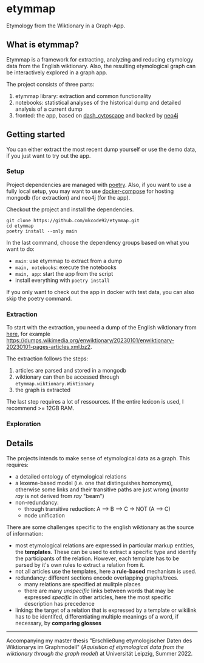 # etymmap

Etymology from the Wiktionary in a Graph-App.

## What is etymmap?

Etymmap is a framework for extracting, analyzing and reducing etymology data from the English wiktionary.
Also, the resulting etymological graph can be interactively explored in a graph app.

The project consists of three parts:

1. etymmap library: extraction and common functionality
2. notebooks: statistical analyses of the historical dump and detailed analysis of a current dump
3. fronted: the app, based on [dash_cytoscape](https://dash.plotly.com/cytoscape) and backed
   by [neo4j](https://neo4j.com/)

## Getting started

You can either extract the most recent dump yourself or use the demo data, if you just want to try out the app.

### Setup

Project dependencies are managed with [poetry](https://python-poetry.org/docs/#installation).
Also, if you want to use a fully local setup, you may want to
use [docker-compose](https://docs.docker.com/compose/install/) for hosting mongodb (for extraction) and neo4j (for the
app).

Checkout the project and install the dependencies.

```
git clone https://github.com/mkcode92/etymmap.git
cd etymmap
poetry install --only main
```
In the last command, choose the dependency groups based on what you want to do:
* `main`: use etymmap to extract from a dump
* `main, notebooks`: execute the notebooks
* `main, app`: start the app from the script
* install everything with `poetry install`

If you only want to check out the app in docker with test data, you can also skip the poetry command.

### Extraction

To start with the extraction, you need a dump of the English wiktionary from [here](https://dumps.wikimedia.org/enwiktionary/), for example
https://dumps.wikimedia.org/enwiktionary/20230101/enwiktionary-20230101-pages-articles.xml.bz2.

The extraction follows the steps:
1. articles are parsed and stored in a mongodb
2. wiktionary can then be accessed through `etymmap.wiktionary.Wiktionary`
3. the graph is extracted

The last step requires a lot of ressources. If the entire lexicon is used, I recommend >= 12GB RAM.



### Exploration

## Details

The projects intends to make sense of etymological data as a graph.
This requires:

* a detailed ontology of etymological relations
* a lexeme-based model (i.e. one that distinguishes homonyms), otherwise some links and their transitive paths are just
  wrong (_manta ray_ is not derived from _ray_ "beam")
* non-redundancy:
    * through transitive reduction: A --> B --> C -> NOT (A --> C)
    * node unification

There are some challenges specific to the english wiktionary as the source of information:

* most etymological relations are expressed in particular markup entities, the **templates**.
  These can be used to extract a specific type and identify the participants of the relation.
  However, each template has to be parsed by it's own rules to extract a relation from it.
* not all articles use the templates, here a **rule-based** mechanism is used.
* redundancy: different sections encode overlapping graphs/trees.
    * many relations are specified at mulitple places
    * there are many _unspecific_ links between words that may be expressed _specific_ in other articles, here the most
      specific description has precedence
* linking: the target of a relation that is expressed by a template or wikilink has to be identifed, differentiating
  multiple meanings of a word, if necessary, by **comparing glosses**

----

Accompanying my master thesis "Erschließung etymologischer Daten des
Wiktionarys im Graphmodell" (_Aquisition of etymological data from the wiktionary through the graph model_) at
Universität Leipzig, Summer 2022.
